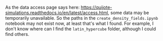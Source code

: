 As the data access page says here: https://quijote-simulations.readthedocs.io/en/latest/access.html, some data may be temporarily unavailable. So the paths in the `create_density_fields.ipynb` notebook may not exist now, at least that's what I found. For example, I don't know where can I find the `latin_hypercube` folder, although I could find others.
